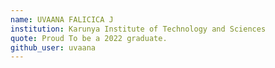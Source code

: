 ```yaml
---
name: UVAANA FALICICA J
institution: Karunya Institute of Technology and Sciences
quote: Proud To be a 2022 graduate.
github_user: uvaana
---
```

